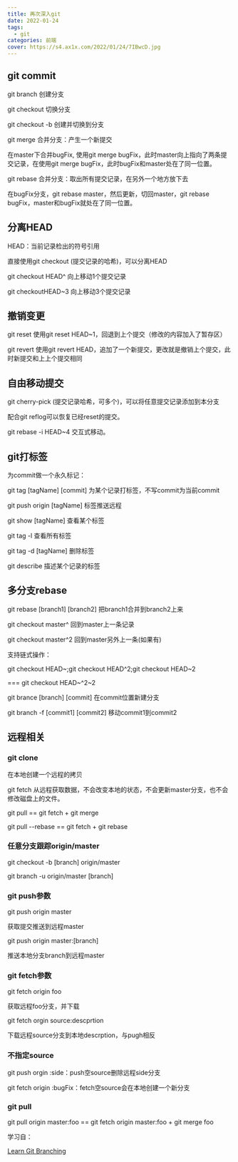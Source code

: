```yaml
---
title: 再次深入git
date: 2022-01-24
tags:
  - git
categories: 前端
cover: https://s4.ax1x.com/2022/01/24/7IBwcD.jpg
---
```


## git commit

git branch 创建分支

git checkout 切换分支

git checkout -b 创建并切换到分支

git merge 合并分支：产生一个新提交

在master下合并bugFix, 使用git merge bugFix，此时master向上指向了两条提交记录，在使用git merge bugFix，此时bugFix和master处在了同一位置。

git rebase 合并分支：取出所有提交记录，在另外一个地方放下去

在bugFix分支，git rebase master，然后更新，切回master，git rebase bugFix，master和bugFix就处在了同一位置。



## 分离HEAD

HEAD：当前记录检出的符号引用

直接使用git checkout (提交记录的哈希)，可以分离HEAD

git checkout HEAD^ 向上移动1个提交记录

git checkoutHEAD~3 向上移动3个提交记录

## 撤销变更

git reset 使用git reset HEAD~1，回退到上个提交（修改的内容加入了暂存区）

git revert 使用git revert HEAD，追加了一个新提交，更改就是撤销上个提交，此时新提交和上上个提交相同

 

## 自由移动提交

git cherry-pick (提交记录哈希，可多个)，可以将任意提交记录添加到本分支

配合git reflog可以恢复已经reset的提交。

git rebase -i HEAD~4 交互式移动。



## git打标签

为commit做一个永久标记：

git tag [tagName] [commit] 为某个记录打标签，不写commit为当前commit

git push origin [tagName]  标签推送远程

git show [tagName] 查看某个标签 

git tag -l 查看所有标签

git tag -d [tagName] 删除标签

git describe 描述某个记录的标签



## 多分支rebase

git rebase [branch1] [branch2] 把branch1合并到branch2上来

git checkout master^ 回到master上一条记录

git checkout master^2 回到master另外上一条(如果有)

支持链式操作：

git checkout HEAD~;git checkout HEAD^2;git checkout HEAD~2

=== git checkout HEAD~^2~2

git brance [branch] [commit] 在commit位置新建分支

git branch -f [commit1] [commit2] 移动commit1到commit2



## 远程相关

### git clone 

在本地创建一个远程的拷贝

git fetch 从远程获取数据，不会改变本地的状态，不会更新master分支，也不会修改磁盘上的文件。

git pull == git fetch + git merge

git pull --rebase == git fetch + git rebase

### 任意分支跟踪origin/master

git checkout -b [branch] origin/master

git branch -u origin/master [branch]

### git push参数

git push origin master

获取提交推送到远程master

git push origin master:[branch] 

推送本地分支branch到远程master

### git fetch参数

git fetch origin foo

获取远程foo分支，并下载

git fetch orgin source:descprtion

下载远程source分支到本地descrption，与pugh相反

### 不指定source

git push orgin :side：push空source删除远程side分支

git fetch origin :bugFix：fetch空source会在本地创建一个新分支

### git pull

git pull origin master:foo == git fetch origin master:foo + git merge foo

学习自：

[Learn Git Branching](https://learngitbranching.js.org/?locale=zh_CN)
